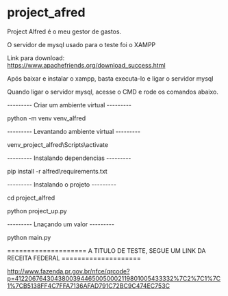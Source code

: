 # project_afred
Project Alfred é o meu gestor de gastos. 

O servidor de mysql usado para o teste foi o XAMPP

Link para download: https://www.apachefriends.org/download_success.html

Após baixar e instalar o xampp, basta executa-lo e ligar o servidor mysql

Quando ligar o servidor mysql, acesse o CMD e rode os comandos abaixo.

--------- Criar um ambiente virtual ---------

python -m venv venv_alfred

--------- Levantando ambiente virtual ---------

venv_project_alfred\Scripts\activate

--------- Instalando dependencias ---------

pip install -r alfred\requirements.txt

--------- Instalando o projeto ---------

cd project_alfred

python project_up.py

--------- Lnaçando um valor ---------

python main.py

==================== A TITULO DE TESTE, SEGUE UM LINK DA RECEITA FEDERAL ====================

http://www.fazenda.pr.gov.br/nfce/qrcode?p=41220676430438003944650050002119801005433332%7C2%7C1%7C1%7CB5138FF4C7FFA7136AFAD791C72BC9C474EC753C
